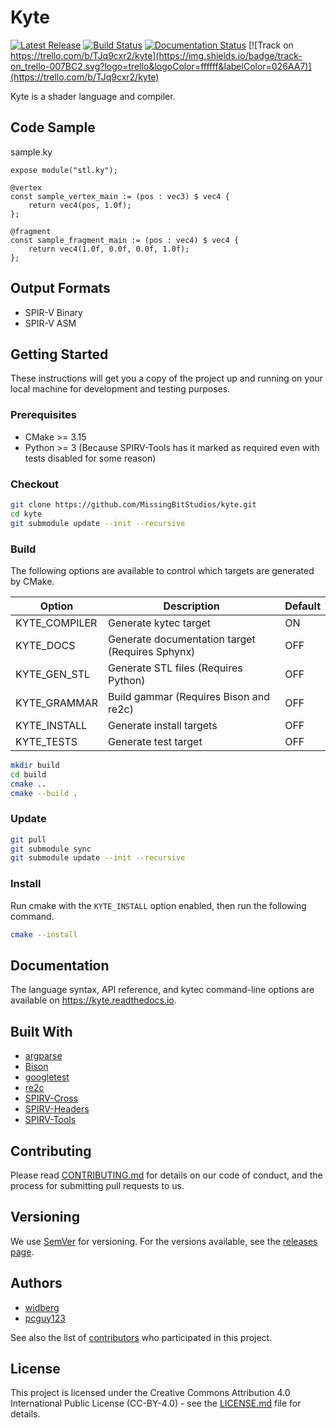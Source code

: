 # Kyte

[![Latest Release](https://img.shields.io/github/v/release/MissingBitStudios/kyte)](https://github.com/MissingBitStudios/kyte/releases)
[![Build Status](https://travis-ci.org/MissingBitStudios/kyte.svg?branch=master)](https://travis-ci.org/github/MissingBitStudios/kyte)
[![Documentation Status](https://readthedocs.org/projects/kyte/badge/?version=latest)](https://kyte.readthedocs.io/en/latest/?badge=latest)
[![Track on https://trello.com/b/TJq9cxr2/kyte](https://img.shields.io/badge/track-on_trello-007BC2.svg?logo=trello&logoColor=ffffff&labelColor=026AA7)](https://trello.com/b/TJq9cxr2/kyte)

Kyte is a shader language and compiler.

## Code Sample

sample.ky
```
expose module("stl.ky");

@vertex
const sample_vertex_main := (pos : vec3) $ vec4 {
	return vec4(pos, 1.0f);
};

@fragment
const sample_fragment_main := (pos : vec4) $ vec4 {
	return vec4(1.0f, 0.0f, 0.0f, 1.0f);
};
```

## Output Formats

* SPIR-V Binary
* SPIR-V ASM

## Getting Started

These instructions will get you a copy of the project up and running on your local machine for development and testing purposes.

### Prerequisites

* CMake >= 3.15
* Python >= 3 (Because SPIRV-Tools has it marked as required even with tests disabled for some reason)

### Checkout

```sh
git clone https://github.com/MissingBitStudios/kyte.git
cd kyte
git submodule update --init --recursive
```

### Build

The following options are available to control which targets are generated by CMake.

| Option | Description | Default |
| --- | --- | --- |
| KYTE_COMPILER | Generate kytec target | ON |
| KYTE_DOCS | Generate documentation target (Requires Sphynx) | OFF |
| KYTE_GEN_STL | Generate STL files (Requires Python) | OFF |
| KYTE_GRAMMAR | Build gammar (Requires Bison and re2c) | OFF |
| KYTE_INSTALL | Generate install targets | OFF |
| KYTE_TESTS | Generate test target | OFF |

```sh
mkdir build
cd build
cmake ..
cmake --build .
```

### Update

```sh
git pull
git submodule sync
git submodule update --init --recursive
```

### Install

Run cmake with the `KYTE_INSTALL` option enabled, then run the following command.

```sh
cmake --install
```

## Documentation

The language syntax, API reference, and kytec command-line options are available on https://kyte.readthedocs.io.

## Built With

* [argparse](https://github.com/p-ranav/argparse)
* [Bison](https://www.gnu.org/software/bison/)
* [googletest](https://github.com/google/googletest)
* [re2c](http://re2c.org/)
* [SPIRV-Cross](https://github.com/KhronosGroup/SPIRV-Cross)
* [SPIRV-Headers](https://github.com/KhronosGroup/SPIRV-Headers)
* [SPIRV-Tools](https://github.com/KhronosGroup/SPIRV-Tools)

## Contributing

Please read [CONTRIBUTING.md](CONTRIBUTING.md) for details on our code of conduct, and the process for submitting pull requests to us.

## Versioning

We use [SemVer](http://semver.org/spec/v2.0.0.html) for versioning. For the versions available, see the [releases page](https://github.com/MissingBitStudios/kyte/releases). 

## Authors

* [widberg](https://github.com/widberg)
* [pcguy123](https://github.com/pcguy123)

See also the list of [contributors](https://github.com/MissingBitStudios/kyte/graphs/contributors) who participated in this project.

## License

This project is licensed under the Creative Commons Attribution 4.0 International Public License (CC-BY-4.0) - see the [LICENSE.md](LICENSE.md) file for details.
